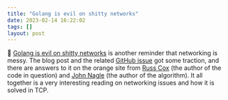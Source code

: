 ```yaml
---
title: "Golang is evil on shitty networks"
date: 2023-02-14 16:22:02
tags: []
layout: post
---
```


📝 [Golang is evil on shitty networks](https://withinboredom.info/blog/2022/12/29/golang-is-evil-on-shitty-networks/) is another reminder that networking is messy. The blog post and the related [GitHub issue](https://github.com/git-lfs/git-lfs/issues/5242) got some traction, and there are answers to it on the orange site from [Russ Cox](https://news.ycombinator.com/item?id=34181846) (the author of the code in question) and [John Nagle](https://news.ycombinator.com/item?id=34180239) (the author of the algorithm). It all together is a very interesting reading on networking issues and how it is solved in TCP.
